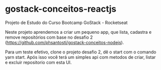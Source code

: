 # gostack-conceitos-reactjs
Projeto de Estudo do Curso Bootcamp GoStack - Rocketseat

Neste projeto aprendemos a criar um pequeno app, que lista, cadastra e remove repositórios com base no desafio 2 (https://github.com/phsantosti/gostack-conceitos-nodejs).

Para um teste efetivo, clone o projeto desafio 2, dê o start com o comando yarn start. Após isso você terá um simples api com metodos de criar, listar e excluir repositorio com
esta UI.
